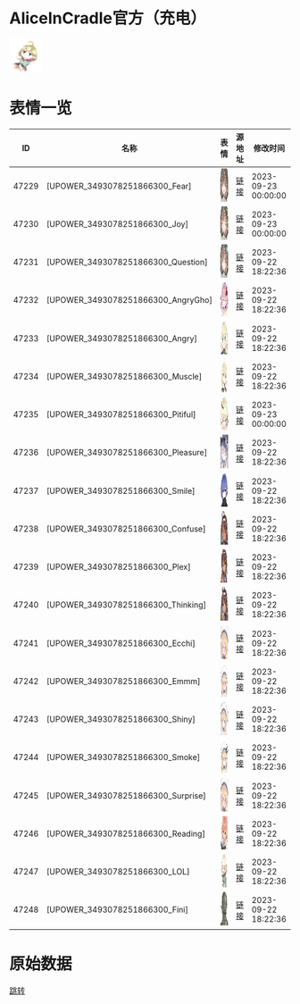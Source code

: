 # AliceInCradle官方（充电）

<img src="./cover.png" height="60" alt="cover" />

# 表情一览

|ID|名称|表情|源地址|修改时间|
|----|----|----|----|----|
|47229|[UPOWER_3493078251866300_Fear]|<img src="./pic/047229_%5BUPOWER_3493078251866300_Fear%5D.png" height="60" alt="Fear"/>|[链接](https://i0.hdslb.com/bfs/garb/a47e8986bfdbd9cd31f8e622f2aee734a6698a5e.png)|2023-09-23 00:00:00|
|47230|[UPOWER_3493078251866300_Joy]|<img src="./pic/047230_%5BUPOWER_3493078251866300_Joy%5D.png" height="60" alt="Joy"/>|[链接](https://i0.hdslb.com/bfs/garb/545b4646d5516351c8d5b89cdada529b5597acba.png)|2023-09-23 00:00:00|
|47231|[UPOWER_3493078251866300_Question]|<img src="./pic/047231_%5BUPOWER_3493078251866300_Question%5D.png" height="60" alt="Question"/>|[链接](https://i0.hdslb.com/bfs/garb/09facba9176a0c58fa4451de0beb2148a759d019.png)|2023-09-22 18:22:36|
|47232|[UPOWER_3493078251866300_AngryGho]|<img src="./pic/047232_%5BUPOWER_3493078251866300_AngryGho%5D.png" height="60" alt="AngryGho"/>|[链接](https://i0.hdslb.com/bfs/garb/28140c32ca5f027f56b02606ad2c2e3116e8c7f7.png)|2023-09-22 18:22:36|
|47233|[UPOWER_3493078251866300_Angry]|<img src="./pic/047233_%5BUPOWER_3493078251866300_Angry%5D.png" height="60" alt="Angry"/>|[链接](https://i0.hdslb.com/bfs/garb/3418e7a21d4b7dc5a223363fbf417c82544590ea.png)|2023-09-22 18:22:36|
|47234|[UPOWER_3493078251866300_Muscle]|<img src="./pic/047234_%5BUPOWER_3493078251866300_Muscle%5D.png" height="60" alt="Muscle"/>|[链接](https://i0.hdslb.com/bfs/garb/998be05f5117dc2ce23cf1397ad2bc902bde2142.png)|2023-09-22 18:22:36|
|47235|[UPOWER_3493078251866300_Pitiful]|<img src="./pic/047235_%5BUPOWER_3493078251866300_Pitiful%5D.png" height="60" alt="Pitiful"/>|[链接](https://i0.hdslb.com/bfs/garb/a6964ccb1ae86657b31a0585fdb22855f5d12fe2.png)|2023-09-23 00:00:00|
|47236|[UPOWER_3493078251866300_Pleasure]|<img src="./pic/047236_%5BUPOWER_3493078251866300_Pleasure%5D.png" height="60" alt="Pleasure"/>|[链接](https://i0.hdslb.com/bfs/garb/90e97646987bf36f3bb18ed10d451842aff3f478.png)|2023-09-22 18:22:36|
|47237|[UPOWER_3493078251866300_Smile]|<img src="./pic/047237_%5BUPOWER_3493078251866300_Smile%5D.png" height="60" alt="Smile"/>|[链接](https://i0.hdslb.com/bfs/garb/d26d872f23d3d935a1ae734cfb392bbc98faa490.png)|2023-09-22 18:22:36|
|47238|[UPOWER_3493078251866300_Confuse]|<img src="./pic/047238_%5BUPOWER_3493078251866300_Confuse%5D.png" height="60" alt="Confuse"/>|[链接](https://i0.hdslb.com/bfs/garb/a95e1c8c196876559333e4bf0eecf613d1a54520.png)|2023-09-22 18:22:36|
|47239|[UPOWER_3493078251866300_Plex]|<img src="./pic/047239_%5BUPOWER_3493078251866300_Plex%5D.png" height="60" alt="Plex"/>|[链接](https://i0.hdslb.com/bfs/garb/78327ffcf09367acb83b666e1b09f96709a161ef.png)|2023-09-22 18:22:36|
|47240|[UPOWER_3493078251866300_Thinking]|<img src="./pic/047240_%5BUPOWER_3493078251866300_Thinking%5D.png" height="60" alt="Thinking"/>|[链接](https://i0.hdslb.com/bfs/garb/8bffc5061ab86254c05d4a0e266ac47f74fd6b55.png)|2023-09-22 18:22:36|
|47241|[UPOWER_3493078251866300_Ecchi]|<img src="./pic/047241_%5BUPOWER_3493078251866300_Ecchi%5D.png" height="60" alt="Ecchi"/>|[链接](https://i0.hdslb.com/bfs/garb/1aa19c1caa8cf5093e536cf764d72dab206ec53c.png)|2023-09-22 18:22:36|
|47242|[UPOWER_3493078251866300_Emmm]|<img src="./pic/047242_%5BUPOWER_3493078251866300_Emmm%5D.png" height="60" alt="Emmm"/>|[链接](https://i0.hdslb.com/bfs/garb/a13b788b52f212a206ebf435954003bc2a7c418d.png)|2023-09-22 18:22:36|
|47243|[UPOWER_3493078251866300_Shiny]|<img src="./pic/047243_%5BUPOWER_3493078251866300_Shiny%5D.png" height="60" alt="Shiny"/>|[链接](https://i0.hdslb.com/bfs/garb/17d2694b803a4ce2904fb09a21de351dd3298f63.png)|2023-09-22 18:22:36|
|47244|[UPOWER_3493078251866300_Smoke]|<img src="./pic/047244_%5BUPOWER_3493078251866300_Smoke%5D.png" height="60" alt="Smoke"/>|[链接](https://i0.hdslb.com/bfs/garb/bd23873299b5070b63d1e7a495ee5f56244bd0cb.png)|2023-09-22 18:22:36|
|47245|[UPOWER_3493078251866300_Surprise]|<img src="./pic/047245_%5BUPOWER_3493078251866300_Surprise%5D.png" height="60" alt="Surprise"/>|[链接](https://i0.hdslb.com/bfs/garb/90340ddfa512b733c7a86256ec91dc70302ac8a2.png)|2023-09-22 18:22:36|
|47246|[UPOWER_3493078251866300_Reading]|<img src="./pic/047246_%5BUPOWER_3493078251866300_Reading%5D.png" height="60" alt="Reading"/>|[链接](https://i0.hdslb.com/bfs/garb/1838f7e831fc26a12533c9b1e2a1d6ad7066a5a2.png)|2023-09-22 18:22:36|
|47247|[UPOWER_3493078251866300_LOL]|<img src="./pic/047247_%5BUPOWER_3493078251866300_LOL%5D.png" height="60" alt="LOL"/>|[链接](https://i0.hdslb.com/bfs/garb/d43a88311c9f38930d6731392c658b6eb70bf3e9.png)|2023-09-22 18:22:36|
|47248|[UPOWER_3493078251866300_Fini]|<img src="./pic/047248_%5BUPOWER_3493078251866300_Fini%5D.png" height="60" alt="Fini"/>|[链接](https://i0.hdslb.com/bfs/garb/24876309f2589d0316383345d2e87f2d7112d685.png)|2023-09-22 18:22:36|

# 原始数据

[跳转](./raw.json)


